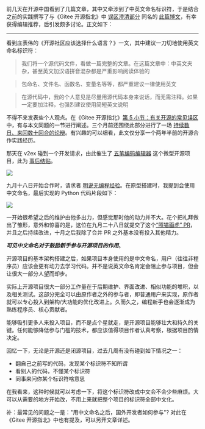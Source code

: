 前几天在开源中国看到了几篇文章，其中又牵涉到了中英文命名标识符，于是结合之前的实践撰写了与《Gitee 开源指北》中 [误区澄清部分](https://zhuanlan.zhihu.com/p/347701292) 同名的 [此篇博文](https://my.oschina.net/u/4552012/blog/5005465)，有幸获得编辑推荐，后引发颇多讨论。正文如下：

----

看到庄表伟的《开源社区应该选择什么语言？》一文，其中建议一刀切地使用英文命名标识符：

> 我们将一个源代码文件，看做一篇完整的文章。在这篇文章中：中英文夹杂，甚至英文加汉语拼音混杂都是严重影响阅读体验的

> 包命名、文件名、函数名、变量名等等，都严重建议一律使用英文

> 在源代码中，我的个人意见是尽量用源代码本身来说话，而无需注释。如果一定要加注释，也强烈建议使用简短英文说明

不得不来发表些个人观点。在《Gitee 开源指北》[第 5 小节：有关开源的常见误区](https://gitee.com/opensource-guide/guide/%E7%AC%AC%E4%B8%80%E9%83%A8%E5%88%86%EF%BC%9A%E5%88%9D%E8%AF%86%E5%BC%80%E6%BA%90/%E7%AC%AC%205%20%E5%B0%8F%E8%8A%82%EF%BC%9A%E6%9C%89%E5%85%B3%E5%BC%80%E6%BA%90%E7%9A%84%E5%B8%B8%E8%A7%81%E8%AF%AF%E5%8C%BA/#%E5%BC%80%E6%BA%90%E9%A1%B9%E7%9B%AE%E5%BF%85%E9%A1%BB%E7%94%A8%E8%8B%B1%E6%96%87%E5%91%BD%E5%90%8D%E6%A0%87%E8%AF%86%E7%AC%A6%E5%90%97) 中，有与本文同题的一节进行阐述。三个月前还围绕此部分进行了一场 [持续数日、来回数十回合的论辩](https://gitee.com/gitee-community/opensource-guide/pulls/228)。有兴趣的可以细看，此文仅分享一个两年半前的开源合作实践经历。

那天在 v2ex 碰到一个开发请求，由此催生了 [五笔编码编辑器](https://zhuanlan.zhihu.com/p/45597251) 这个微型开源项目，此为 [事后结贴](https://www.v2ex.com/t/493732)。

![](../assets/2018-09-28-wubi编码编辑器.png)

九月十八日开始合作时，请求者 [明说无编程经验](https://github.com/CNMan/UnicodeCJK-WuBi06/issues/20#issuecomment-422344534)。在原型搭建时，我提到会使用中文命名，最后实现的 Python 代码片段如下：

![](../assets/2019-05-01-wubi标识符.png)

一开始很希望之后的维护由他多出力，但感觉那时他的动力并不大。花个把礼拜做出了雏形，意外和惊喜的是，这位在九月二十八日就提交了这个[“照猫画虎” PR](https://github.com/program-in-chinese/wubi_code_editor/pull/1)，并且之后持续改进，十月之后我除了合并 PR 之外基本没有投入其他精力。

***可见中文命名对于鼓励新手参与开源项目的作用***。

开源项目的基本架构搭建之后，如果项目本身使用的是中文命名，用户（往往非程序员）应该会更有动力去学习代码。并不是说英文命名肯定会阻止参与项目，但会让很大一部分人望而却步。

实际上开源项目很大一部分工作量在于后期维护、界面改进、相似功能的堆积，以及相关测试。这部分完全可以由原作者之外的参与者，即普通用户来实现，原作者就可以专心投入到架构/大功能的优化改进上。久而久之，编程新手也会逐渐成为熟练程序员、核心贡献者。

能够吸引更多人来投入项目，而不是点个星就走，是开源项目能够壮大和持久的关键。任何能够降低参与门槛的技术，都应该值得项目作者认真考察，根据项目酌情决定。

回忆一下，无论是开源还是闭源项目，过去几周有没有碰到如下情况之一：

- 翻自己之前写的代码，发现某个标识符不知所谓
- 看别人的代码，不懂某个标识符
- 同事来问你某个标识符啥意思

在我看来，这种时候就可以考虑一下，将这个标识符改成中文会不会少些麻烦。大可以从需要的地方开始改，不用上来就把整个项目的标识符全部中文化。

补：最常见的问题之一是："用中文命名之后，国外开发者如何参与"? 对此在《Gitee 开源指北》中也有提及，可以另开文章详述。
